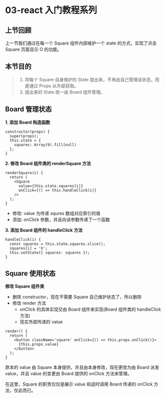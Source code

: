 # 03-react 入门教程系列

## 上节回顾

上一节我们通过在每一个 Square 组件内部维护一个 state 的方式，实现了点击 Square 页面显示 O 的功能。

## 本节目的

> 1. 将每个 Square 自身维护的 State 提出来，不再由自己管理该状态，而是通过 Props 从外部获取。
> 2. 提出来的 State 统一由 Board 组件管理。

## Board 管理状态

**1. 添加 Board 构造函数**

```
constructor(props) {
  super(props);
  this.state = {
    squares: Array(9).fill(null)
  };
}
```

**2. 修改 Board 组件类的 renderSquare 方法**

```
renderSquare(i) {
  return (
    <Square
      value={this.state.squares[i]}
      onClick={() => this.handleClick(i)}
    />
  );
}
```

- 修改: value 为传递 squres 数组对应索引的值
- 添加: onClick 参数，并且向该参数传递了一个函数

**3. 添加 Board 组件的 handleClick 方法**

```
handleClick(i) {
  const squares = this.state.squares.slice();
  squares[i] = 'X';
  this.setState({ squares: squares });
}
```

## Square 使用状态

**修改 Square 组件类**

- 删除 constructor，现在不需要 Square 自己维护状态了，所以删除
- 修改 render 方法
  - onClick 的具体实现交由 Board 组件来实现(Board 组件类的 handleClick 方法)
  - 现实外部传递的 value

```
render() {
  return (
    <button className='square' onClick={() => this.props.onClick()}>
      {this.props.value}
    </button>
  );
}
```

原本的 value 由 Square 本身提供，并且由本身修改，现在更改为由 Board 派发 value，并且 value 的变更由 Board 提供的 onClick 方法来管理。

在这里，Square 的职责仅仅是展示 value 和适时调用 Board 传递的 onClick 方法，仅此而已。
